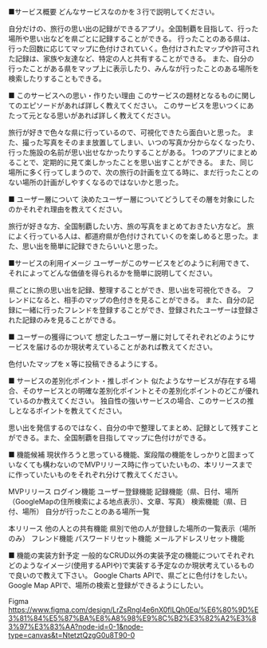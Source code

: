 ■サービス概要
どんなサービスなのかを３行で説明してください。

自分だけの、旅行の思い出の記録ができるアプリ。全国制覇を目指して、行った場所や思い出などを県ごとに記録することができる。
行ったことのある県は、行った回数に応じてマップに色付けされていく。色付けされたマップや許可された記録は、家族や友達など、特定の人と共有することができる。
また、自分の行ったことがある県をマップ上に表示したり、みんなが行ったことのある場所を検索したりすることもできる。

■ このサービスへの思い・作りたい理由
このサービスの題材となるものに関してのエピソードがあれば詳しく教えてください。
このサービスを思いつくにあたって元となる思いがあれば詳しく教えてください。

旅行が好きで色々な県に行っているので、可視化できたら面白いと思った。
また、撮った写真をそのまま放置してしまい、いつの写真か分からなくなったり、行った施設の名前が思い出せなかったりすることがある。
1つのアプリにまとめることで、定期的に見て楽しかったことを思い出すことができる。
また、同じ場所に多く行ってしまうので、次の旅行の計画を立てる時に、まだ行ったことのない場所の計画がしやすくなるのではないかと思った。

■ ユーザー層について
決めたユーザー層についてどうしてその層を対象にしたのかそれぞれ理由を教えてください。

旅行が好きな方、全国制覇したい方、旅の写真をまとめておきたい方など。
旅によく行っている人は、都道府県が色付けされていくのを楽しめると思った。また、思い出を簡単に記録できたらいいと思った。

■サービスの利用イメージ
ユーザーがこのサービスをどのように利用できて、それによってどんな価値を得られるかを簡単に説明してください。

県ごとに旅の思い出を記録、整理することができ、思い出を可視化できる。
フレンドになると、相手のマップの色付きを見ることができる。
また、自分の記録に一緒に行ったフレンドを登録することができ、登録されたユーザーは登録された記録のみを見ることができる。

■ ユーザーの獲得について
想定したユーザー層に対してそれぞれどのようにサービスを届けるのか現状考えていることがあれば教えてください。

色付いたマップをｘ等に投稿できるようにする。

■ サービスの差別化ポイント・推しポイント
似たようなサービスが存在する場合、そのサービスとの明確な差別化ポイントとその差別化ポイントのどこが優れているのか教えてください。
独自性の強いサービスの場合、このサービスの推しとなるポイントを教えてください。

思い出を発信するのではなく、自分の中で整理してまとめ、記録として残すことができる。また、全国制覇を目指してマップに色付けができる。

■ 機能候補
現状作ろうと思っている機能、案段階の機能をしっかりと固まっていなくても構わないのでMVPリリース時に作っていたいもの、本リリースまでに作っていたいものをそれぞれ分けて教えてください。

MVPリリース
ログイン機能
ユーザー登録機能
記録機能（県、日付、場所（GoogleMapの住所検索による地点表示）、文章、写真）
検索機能（県、日付、場所）
自分が行ったことのある場所一覧

本リリース
他の人との共有機能
県別で他の人が登録した場所の一覧表示（場所のみ）
フレンド機能
パスワードリセット機能
メールアドレスリセット機能

■ 機能の実装方針予定
一般的なCRUD以外の実装予定の機能についてそれぞれどのようなイメージ(使用するAPIや)で実装する予定なのか現状考えているもので良いので教えて下さい。
Google Charts APIで、県ごとに色付けをしたい。
Google Map APIで、場所の検索と登録ができるようにしたい。


Figma
https://www.figma.com/design/LrZsRngl4e6nX0flLQh0Eq/%E6%80%9D%E3%81%84%E5%87%BA%E8%A8%98%E9%8C%B2%E3%82%A2%E3%83%97%E3%83%AA?node-id=0-1&node-type=canvas&t=NtetztQzgG0u8T90-0